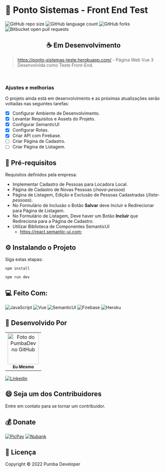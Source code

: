 # 🚀 Ponto Sistemas - Front End Test

![GitHub repo size](https://img.shields.io/github/repo-size/pumba-dev/ponto-sistemas-teste?style=for-the-badge)
![GitHub language count](https://img.shields.io/github/languages/count/pumba-dev/ponto-sistemas-teste?style=for-the-badge)
![GitHub forks](https://img.shields.io/github/forks/pumba-dev/ponto-sistemas-teste?style=for-the-badge)
![Bitbucket open pull requests](https://img.shields.io/github/issues-pr/pumba-dev/ponto-sistemas-teste?style=for-the-badge)

<h2 align="center" >☕ Em Desenvolvimento</h2>
<!-- <img src="./assets/prototype.png" alt="Imagem do Protótipo no Figma"/> -->

> https://ponto-sistemas-teste.herokuapp.com/ - Página Web Vue 3 Desenvolvida como Teste Front-End.

<br>

### Ajustes e melhorias

O projeto ainda está em desenvolvimento e as próximas atualizações serão voltadas nas seguintes tarefas:

- [x] Configurar Ambiente de Desenvolvimento.
- [x] Levantar Requisitos e Assets do Projeto.
- [x] Configurar SemanticUI
- [x] Configurar Rotas.
- [x] Criar API com Firebase.
- [ ] Criar Página de Cadastro.
- [ ] Criar Página de Listagem.

## 📝 Pré-requisitos

Requisitos definidos pela empresa:

- Implementar Cadastro de Pessoas para Locadora Local.
- Página de Cadastro de Novas Pessoas (*/nova-pessoa*)
- Página de Listagem, Edição e Exclusão de Pessoas Cadastradas (*/lista-pessoas*).
- No Formulário de Inclusão o Botão **Salvar** deve Incluir e Redirecionar para Página de Listagem.
- No Formulário de Listagem, Deve haver um Botão **Incluir** que Redireciona para a Página de Cadastro.
- Utilizar Biblioteca de Componentes SemanticUI
    - https://react.semantic-ui.com;


## ⚙️ Instalando o Projeto
Siga estas etapas:

```
npm install

npm run dev
```

## 💻 Feito Com:

![JavaScript](https://img.shields.io/badge/JavaScript-F7DF1E?style=for-the-badge&logo=javascript&logoColor=black)
![Vue](https://img.shields.io/badge/Vue.js-35495E?style=for-the-badge&logo=vue.js&logoColor=4FC08D)
![SemanticUI](https://img.shields.io/badge/-Semantic%20UI-%2335BDB2?style=for-the-badge)
![Firebase](https://img.shields.io/badge/Firebase-F29D0C?style=for-the-badge&logo=firebase&logoColor=white)
![Heroku](https://img.shields.io/badge/Heroku-430098?style=for-the-badge&logo=heroku&logoColor=white)

## 🤝 Desenvolvido Por

<table>
  <tr>
    <td align="center">
      <a href="https://github.com/pumba-dev">
        <img src="https://static.wikia.nocookie.net/disneypt/images/c/cf/It_means_no_worries.png/revision/latest?cb=20200128144126&path-prefix=pt" width="100px;" alt="Foto do PumbaDev no GitHub"/><br>
        <sub>
          <b>Eu Mesmo</b>
        </sub>
      </a>
    </td>
  </tr>
</table>

[![Linkedin](https://img.shields.io/badge/LinkedIn-0077B5?style=for-the-badge&logo=linkedin&logoColor=white)](https://www.linkedin.com/in/pumba-dev/)


## 😄 Seja um dos Contribuidores<br>

Entre em contato para se tornar um contribuidor.

## 💰 Donate

[![PicPay](https://img.shields.io/badge/PicPay-%40PumbaDev%20-brightgreen)](https://picpay.me/pumbadev)
[![Nubank](https://img.shields.io/badge/Nubank-Pix%20QR%20Code-blueviolet)](https://nubank.com.br/pagar/1ou9f/ifu2K7YNO7)

## 📝 Licença

Copyright © 2022 Pumba Developer
